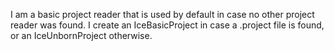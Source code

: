 I am a basic project reader that is used by default in case no other project reader was found.
I create an IceBasicProject in case a .project file is found, or an IceUnbornProject otherwise.
